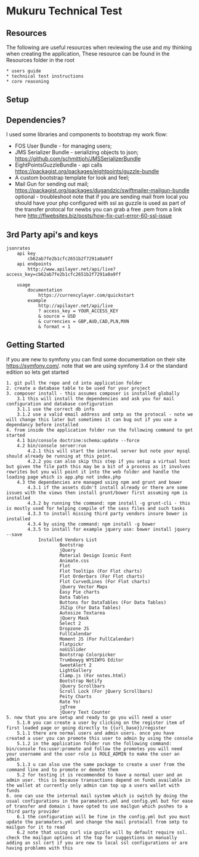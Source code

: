 Mukuru Technical Test
========================

Resources
---------

The following are useful resources when reviewing the use and my thinking when creating the application,
These resource can be found in the Resources folder in the root

    * users guide
    * technical test instructions
    * core reasoning

Setup
-----


Dependencies?
--------------

I used some libraries and components to bootstrap my work flow:

  * FOS User Bundle - for managing users;
  * JMS Serializer Bundle - serializing objects to json;
    https://github.com/schmittjoh/JMSSerializerBundle
  * EightPointsGuzzleBundle - api calls
    https://packagist.org/packages/eightpoints/guzzle-bundle
  * A custom bootstrap template for look and feel;
  * Mail Gun for sending out mail;
    https://packagist.org/packages/dugandzic/swiftmailer-mailgun-bundle
    optional - troubleshoot 
        note that if you are sending mail from local you should have your php configured with ssl as guzzle is used as part of the transfer protocal
        for newbs you can grab a free .pem from a link here http://flwebsites.biz/posts/how-fix-curl-error-60-ssl-issue

3rd Party api's and keys
------------------------

    jsonrates
        api key
            cb62ab7fe2b1cfc2651b2f7291a0a9ff
        api endpoints
            http://www.apilayer.net/api/live?access_key=cb62ab7fe2b1cfc2651b2f7291a0a9ff

        usage
            documentation
                https://currencylayer.com/quickstart
            example
                http://apilayer.net/api/live
                ? access_key = YOUR_ACCESS_KEY
                & source = USD
                & currencies = GBP,AUD,CAD,PLN,MXN
                & format = 1
 
Getting Started
---------------

if you are new to symfony you can find some documentation on their site https://symfony.com/. note that we are using symfony 3.4 or the standard edition
so lets get started

    1. git pull the repo and cd into application folder
    2. create a database table to be used for your project
    3. composer install - this assumes composer is installed globally
        3.1 this will install the dependencies and ask you for mail configuration and database configuration
        3.1.1 use the correct db info
        3.1.2 use a valid email address and smtp as the protocal - note we will change this later but sometimes it can bug out if you use a dependancy before installed
    4. from inside the application folder run the following command to get started
        4.1 bin/console doctrine:schema:update --force
        4.2 bin/console server:run 
            4.2.1 this will start the internal server but note your mysql should already be running at this point.
            4.2.2 you can also skip this step if you setup a virtual host but given the file path this may be a bit of a process as it involves rewrites but you will point it into the web folder and handle the loading page which is app.php not index.php
        4.3 the dependancies are managed using npm and grunt and bower
            4.3.1 if the assets didn't install already or there are some issues with the views then install grunt/bower first assuming npm is installed
            4.3.2 by running the command: npm install -g grunt-cli - this is mostly used for helping compile of the sass files and such tasks
            4.3.3 to install missing third party vendors insure bower is installed
            4.3.4 by using the command: npm install -g bower
            4.3.5 to install for example jquery use: bower install jquery --save
                Installed Vendors List
                        Bootstrap
                        jQuery
                        Material Design Iconic Font
                        Animate.css
                        Flot
                        Flot Tooltips (For Flot charts)
                        Flot Orderbars (For Flot charts)
                        Flot CurvedLines (For Flot charts)
                        jQuery Vector Maps
                        Easy Pie charts
                        Data Tables
                        Buttons for DataTables (For Data Tables)
                        JSZip (For Data Tables)
                        Autosize Textarea
                        jQuery Mask
                        Select 2
                        Dropzone JS
                        FullCalendar
                        Moment JS (For FullCalendar)
                        Flatpickr
                        noUiSlider
                        Bootstrap Colorpicker
                        Trumbowyg WYSIWYG Editor
                        SweetAlert 2
                        LightGallery
                        Clamp.js (For notes.html)
                        Bootstrap Notify
                        jQuery Scrollbars
                        Scroll Lock (For jQuery Scrollbars)
                        Peity Charts
                        Rate Yo!
                        jqTree
                        jQuery Text Counter
    5. now that you are setup and ready to go you will need a user 
        5.1.0 you can create a user by clicking on the register item of first loaded page or going directly to {{url_base}}/register
        5.1.1 there are normal users and admin users. once you have created a user you can promote this user to admin by using the console
        5.1.2 in the application folder run the following command: bin/console fos:user:promote and follow the promotes you will need your username and the user role is ROLE_ADMIN to make the user an admin
        5.1.3 u can also use the same package to create a user from the command line and to promote or demote them
        5.2 for testing it is recommended to have a normal user and an admin user. this is because transactions depend on funds available in the wallet at currently only admin can top up a users wallet with funds
    6. one can use the internal mail system which is switch by doing the usual configurations in the paramaters.yml and config.yml but for ease of transfer and domain i have opted to use mailgun which pushes to a third party provider
        6.1 the configuration will be fine in the config.yml but you must update the paramaters.yml and change the mail protocall from smtp to mailgun for it to read 
        6.2 note that using curl via guzzle will by default require ssl. check the mailgun options at the top for suggestions on manually adding an ssl cert if you are new to local ssl configurations or are having problems with this




            



